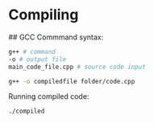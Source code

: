 # Compiling

## GCC
Commmand syntax:
```sh
g++ # command
-o # output file
main_code_file.cpp # source code input

g++ -o compiledfile folder/code.cpp
```

Running compiled code:
```sh
./compiled
```
